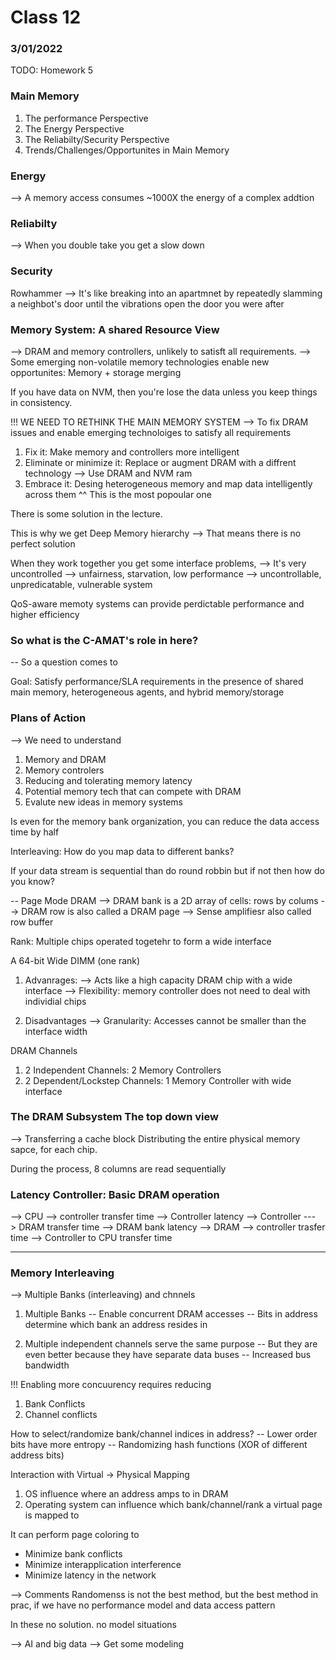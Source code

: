 # Class 12

### 3/01/2022

TODO: Homework 5

### Main Memory

1) The performance Perspective
2) The Energy Perspective
3) The Reliabilty/Security Perspective
4) Trends/Challenges/Opportunites in Main Memory 

### Energy 
--> A memory access consumes ~1000X the energy of a complex addtion 

### Reliabilty 
--> When you double take you get a slow down  

### Security 
Rowhammer  --> It's like breaking into an apartmnet by repeatedly slamming a neighbot's door until the vibrations open the door you were after

### Memory System: A shared Resource View 

--> DRAM and memory controllers, unlikely to satisft all requirements. 
--> Some emerging non-volatile memory technologies enable new opportunites: Memory + storage merging

If you have data on NVM, then you're lose the data unless you keep things in consistency. 

!!! WE NEED TO RETHINK THE MAIN MEMORY SYSTEM 
--> To fix DRAM issues and enable emerging technoloiges to satisfy all requirements

1) Fix it: Make memory and controllers more intelligent 
2) Eliminate or minimize it: Replace or augment DRAM with a diffrent technology
--> Use DRAM and NVM ram  
3) Embrace it: Desing heterogeneous memory and map data intelligently across them 
^^ This is the most popoular one

There is some solution in the lecture. 

This is why we get Deep Memory hierarchy
--> That means there is no perfect solution 

When they work together you get some interface problems, 
--> It's very uncontrolled 
--> unfairness, starvation, low performance 
--> uncontrollable, unpredicatable, vulnerable system

QoS-aware memoty systems can provide perdictable performance and higher efficiency 

### So what is the C-AMAT's role in here? 
-- So a question comes to 

Goal: Satisfy performance/SLA requirements in the presence of shared main memory, heterogeneous agents, and hybrid memory/storage

### Plans of Action 
--> We need to understand 
1) Memory and DRAM
2) Memory controlers 
3) Reducing and tolerating memory latency
4) Potential memory tech that can compete with DRAM
5) Evalute new ideas in memory systems

Is even for the memory bank organization, you can reduce the data access time by half 

Interleaving: How do you map data to different banks? 

If your data stream is sequential than do round robbin but if not then how do you know? 

-- Page Mode DRAM 
--> DRAM bank is a 2D array of cells: rows by colums 
--> DRAM row is also called a DRAM page 
--> Sense amplifiesr also called row buffer 

Rank: Multiple chips operated togetehr to form a wide interface 

A 64-bit Wide DIMM (one rank) 
1) Advanrages: 
--> Acts like a high capacity DRAM chip with a wide interface
--> Flexibility: memory controller does not need to deal with individial chips 

2) Disadvantages
--> Granularity: Accesses cannot be smaller than the interface width 

DRAM Channels 
1) 2 Independent Channels: 2 Memory Controllers 
2) 2 Dependent/Lockstep Channels: 1 Memory Controller with wide interface 

### The DRAM Subsystem The top down view 

--> Transferring a cache block 
Distributing the entire physical memory sapce, for each chip. 

During the process, 8 columns are read sequentially

### Latency Controller: Basic DRAM operation 
--> CPU --> controller transfer time 
--> Controller latency
--> Controller ---> DRAM transfer time 
--> DRAM bank latency 
--> DRAM --> controller trasfer time 
--> Controller to CPU transfer time 

-----------------------------------------------------------------------------------

### Memory Interleaving 

--> Multiple Banks (interleaving) and chnnels 
1) Multiple Banks 
-- Enable concurrent DRAM accesses 
-- Bits in address determine which bank an address resides in 

2) Multiple independent channels serve the same purpose 
-- But they are even better because they have separate data buses 
-- Increased bus bandwidth 

!!! Enabling more concuurency requires reducing 
1) Bank Conflicts 
2) Channel conflicts 

How to select/randomize bank/channel indices in address? 
-- Lower order bits have more entropy 
-- Randomizing hash functions (XOR of different address bits) 

Interaction with Virtual -> Physical Mapping 
1) OS influence where an address amps to in DRAM 
2) Operating system can influence which bank/channel/rank a virtual page is mapped to 

It can perform page coloring to 
- Minimize bank conflicts
- Minimize interapplication interference
- Minimize latency in the network 

--> Comments 
Randomenss is not the best method, but the best method in prac, if we have no performance model and data access pattern 

In these no solution. no model situations 

--> AI and big data
--> Get some modeling 






